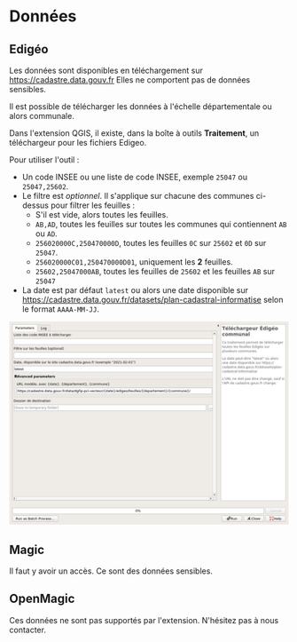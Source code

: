# Données

## Edigéo

Les données sont disponibles en téléchargement sur https://cadastre.data.gouv.fr
Elles ne comportent pas de données sensibles.

Il est possible de télécharger les données à l'échelle départementale ou alors communale.

Dans l'extension QGIS, il existe, dans la boîte à outils **Traitement**, un téléchargeur pour les fichiers 
Edigeo.

Pour utiliser l'outil :

* Un code INSEE ou une liste de code INSEE, exemple `25047` ou `25047,25602`.
* Le filtre est _optionnel_. Il s'applique sur chacune des communes ci-dessus pour filtrer les feuilles :
    * S'il est vide, alors toutes les feuilles.
    * `AB,AD`, toutes les feuilles sur toutes les communes qui contiennent `AB` ou `AD`.
    * `256020000C,250470000D`, toutes les feuilles `0C` sur `25602` et `0D` sur `25047`.
    * `256020000C01,250470000D01`, uniquement les **2** feuilles.
    * `25602,25047000AB`, toutes les feuilles de `25602` et les feuilles `AB` sur `25047`
* La date est par défaut `latest` ou alors une date disponible sur 
  https://cadastre.data.gouv.fr/datasets/plan-cadastral-informatise selon le format `AAAA-MM-JJ`.

![Télécharger Edigeo](../processing/cadastre-telechargeur_edigeo_communal.jpg)

## Magic

Il faut y avoir un accès. Ce sont des données sensibles.

## OpenMagic

Ces données ne sont pas supportés par l'extension. N'hésitez pas à nous contacter.
